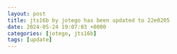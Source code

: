 ```yaml
---
layout: post
title: jts16b by jotego has been updated to 22e0205
date: 2024-05-24 19:07:03 +0000
categories: [jotego, jts16b]
tags: [update]
---
```


